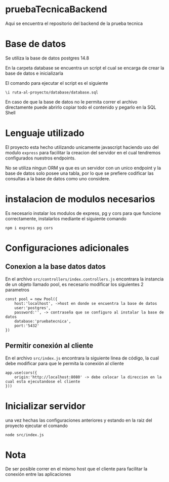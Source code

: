 # pruebaTecnicaBackend
Aqui se encuentra el repositorio del backend de la prueba tecnica

# Base de datos
Se utiliza la base de datos postgres 14.8

En la carpeta database se encuentra un script el cual se encarga de crear la base de datos e inicializarla

El comando para ejecutar el script es el siguiente
```
\i ruta-al-proyecto/database/database.sql
```

En caso de que la base de datos no le permita correr el archivo directamente puede abrirlo copiar todo el contenido y pegarlo en la SQL Shell

# Lenguaje utilizado

El proyecto esta hecho utilizando unicamente javascript haciendo uso del modulo ```express``` para facilitar la creacion del servidor en el cual
tendremos configurados nuestros endpoints.

No se utiliza ningun ORM ya que es un servidor con un unico endpoint y la base de datos solo posee una tabla, por lo que se prefiere codificar las consultas a la
base de datos como uno considere. 


# instalacion de modulos necesarios
Es necesario instalar los modulos de express, pg y cors para que funcione correctamente, instalarlos mediante el siguiente comando

```
npm i express pg cors
```

# Configuraciones adicionales

## Conexion a la base datos datos

En el archivo ``` src/controllers/index.controllers.js ``` encontrara la instancia de un objeto llamado pool, es necesario modificar los siguientes 2 parametros

```
const pool = new Pool({
    host:'localhost', ->host en donde se encuentra la base de datos
    user:'postgres',
    password:'', -> contraseña que se configuro al instalar la base de datos
    database:'pruebatecnica', 
    port:'5432'
})
```

## Permitir conexión al cliente 

En el archivo ``` src/index.js ``` encontrara la siguiente linea de código, la cual debe modificar para que le permita la conexión al cliente

``` 
app.use(cors({
    origin:'http://localhost:8080' -> debe colocar la direccion en la cual esta ejecutandose el cliente
}))
```

# Inicializar servidor

una vez hechas las configuraciones anteriores y estando en la raiz del proyecto ejecutar el comando

```
node src/index.js
```

# Nota
De ser posible correr en el mismo host que el cliente para facilitar la conexión entre las aplicaciones

